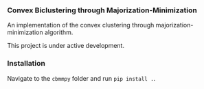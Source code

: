 ### Convex Biclustering through Majorization-Minimization
An implementation of the convex clustering through majorization-minimization algorithm.

This project is under active development.

### Installation
Navigate to the `cbmmpy` folder and run `pip install .`.